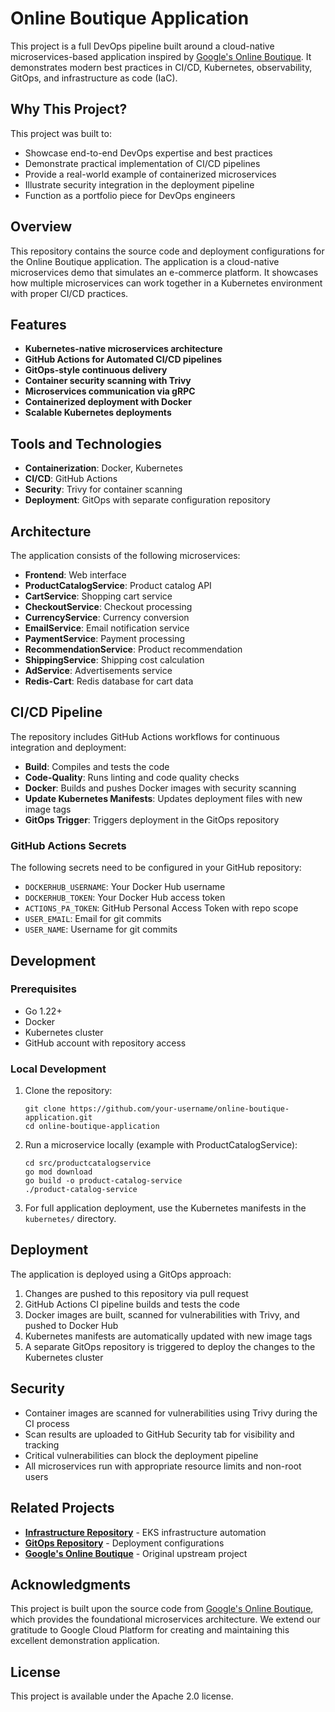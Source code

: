 # Online Boutique Application

This project is a full DevOps pipeline built around a cloud-native microservices-based application inspired by [Google's Online Boutique](https://github.com/GoogleCloudPlatform/microservices-demo). It demonstrates modern best practices in CI/CD, Kubernetes, observability, GitOps, and infrastructure as code (IaC).

## Why This Project?

This project was built to:

- Showcase end-to-end DevOps expertise and best practices
- Demonstrate practical implementation of CI/CD pipelines
- Provide a real-world example of containerized microservices
- Illustrate security integration in the deployment pipeline
- Function as a portfolio piece for DevOps engineers

## Overview

This repository contains the source code and deployment configurations for the Online Boutique application. The application is a cloud-native microservices demo that simulates an e-commerce platform. It showcases how multiple microservices can work together in a Kubernetes environment with proper CI/CD practices.

## Features

- **Kubernetes-native microservices architecture**
- **GitHub Actions for Automated CI/CD pipelines**
- **GitOps-style continuous delivery**
- **Container security scanning with Trivy**
- **Microservices communication via gRPC**
- **Containerized deployment with Docker**
- **Scalable Kubernetes deployments** 

## Tools and Technologies

- **Containerization**: Docker, Kubernetes
- **CI/CD**: GitHub Actions
- **Security**: Trivy for container scanning
- **Deployment**: GitOps with separate configuration repository

## Architecture

The application consists of the following microservices:

- **Frontend**: Web interface
- **ProductCatalogService**: Product catalog API
- **CartService**: Shopping cart service
- **CheckoutService**: Checkout processing
- **CurrencyService**: Currency conversion
- **EmailService**: Email notification service
- **PaymentService**: Payment processing
- **RecommendationService**: Product recommendation
- **ShippingService**: Shipping cost calculation
- **AdService**: Advertisements service
- **Redis-Cart**: Redis database for cart data

## CI/CD Pipeline

The repository includes GitHub Actions workflows for continuous integration and deployment:

- **Build**: Compiles and tests the code
- **Code-Quality**: Runs linting and code quality checks
- **Docker**: Builds and pushes Docker images with security scanning
- **Update Kubernetes Manifests**: Updates deployment files with new image tags
- **GitOps Trigger**: Triggers deployment in the GitOps repository

### GitHub Actions Secrets

The following secrets need to be configured in your GitHub repository:

- `DOCKERHUB_USERNAME`: Your Docker Hub username
- `DOCKERHUB_TOKEN`: Your Docker Hub access token
- `ACTIONS_PA_TOKEN`: GitHub Personal Access Token with repo scope
- `USER_EMAIL`: Email for git commits
- `USER_NAME`: Username for git commits

## Development

### Prerequisites

- Go 1.22+
- Docker
- Kubernetes cluster
- GitHub account with repository access

### Local Development

1. Clone the repository:
   ```
   git clone https://github.com/your-username/online-boutique-application.git
   cd online-boutique-application
   ```

2. Run a microservice locally (example with ProductCatalogService):
   ```
   cd src/productcatalogservice
   go mod download
   go build -o product-catalog-service
   ./product-catalog-service
   ```

3. For full application deployment, use the Kubernetes manifests in the `kubernetes/` directory.

## Deployment

The application is deployed using a GitOps approach:

1. Changes are pushed to this repository via pull request
2. GitHub Actions CI pipeline builds and tests the code
3. Docker images are built, scanned for vulnerabilities with Trivy, and pushed to Docker Hub
4. Kubernetes manifests are automatically updated with new image tags
5. A separate GitOps repository is triggered to deploy the changes to the Kubernetes cluster

## Security

- Container images are scanned for vulnerabilities using Trivy during the CI process
- Scan results are uploaded to GitHub Security tab for visibility and tracking
- Critical vulnerabilities can block the deployment pipeline
- All microservices run with appropriate resource limits and non-root users

## Related Projects

- **[Infrastructure Repository](https://github.com/iamfet/eks-infra-automation)** - EKS infrastructure automation
- **[GitOps Repository](https://github.com/iamfet/gitops-online-boutique)** - Deployment configurations
- **[Google's Online Boutique](https://github.com/GoogleCloudPlatform/microservices-demo)** - Original upstream project

##  Acknowledgments

This project is built upon the source code from [Google's Online Boutique](https://github.com/GoogleCloudPlatform/microservices-demo), which provides the foundational microservices architecture. We extend our gratitude to Google Cloud Platform for creating and maintaining this excellent demonstration application.

## License

This project is available under the Apache 2.0 license. 